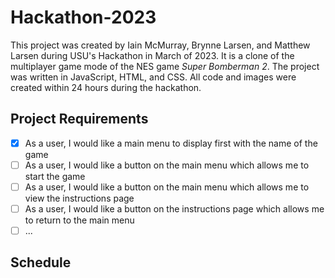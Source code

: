 # Hackathon-2023
This project was created by Iain McMurray, Brynne Larsen, and Matthew Larsen during USU's Hackathon in March of 2023.
It is a clone of the multiplayer game mode of the NES game *Super Bomberman 2*. 
The project was written in JavaScript, HTML, and CSS. 
All code and images were created within 24 hours during the hackathon.

## Project Requirements
- [x] As a user, I would like a main menu to display first with the name of the game
- [ ] As a user, I would like a button on the main menu which allows me to start the game
- [ ] As a user, I would like a button on the main menu which allows me to view the instructions page
- [ ] As a user, I would like a button on the instructions page which allows me to return to the main menu
- [ ] ...

## Schedule
